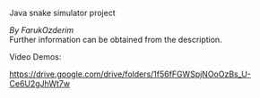 Java snake simulator project  

_By FarukOzderim_  
Further information can be obtained from the description.


Video Demos:

https://drive.google.com/drive/folders/1f56fFGWSpjNOoOzBs_U-Ce6U2gJhWt7w

